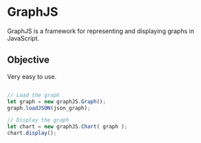 # GraphJS

GraphJS is a framework for representing and displaying graphs in JavaScript. 

## Objective

Very easy to use.

```JavaScript

// Load the graph
let graph = new graphJS.Graph();
graph.loadJSON(json_graph);

// Display the graph
let chart = new graphJS.Chart( graph );
chart.display();

```
